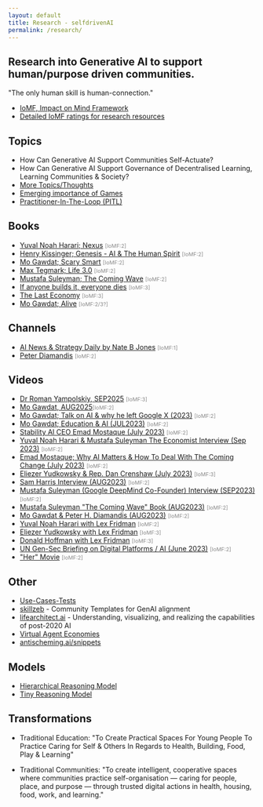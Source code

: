 ```yaml
---
layout: default
title: Research - selfdrivenAI
permalink: /research/
---
```


## Research into Generative AI to support human/purpose driven communities.

"The only human skill is human-connection."

- [IoMF, Impact on Mind Framework](/impact-on-mind-framework/)
- [Detailed IoMF ratings for research resources](/impact-on-mind-framework/research-ratings/)

## Topics
- How Can Generative AI Support Communities Self-Actuate?
- How Can Generative AI Support Governance of Decentralised Learning, Learning Communities & Society?
- [More Topics/Thoughts](/thoughts/)
- [Emerging importance of Games](/games/)
- [Practitioner-In-The-Loop (PITL)](/research/practitioner-in-the-loop/)

## Books
- [Yuval Noah Harari; Nexus](https://www.ynharari.com/book/nexus/) <span style="color:#888888;font-size:0.68rem;">[IoMF:2]</span>
- [Henry Kissinger; Genesis - AI & The Human Spirit](https://www.hachettebookgroup.com/titles/henry-a-kissinger/genesis/9780316581295/) <span style="color:#888888;font-size:0.68rem;">[IoMF:2]</span>
- [Mo Gawdat; Scary Smart](https://www.mogawdat.com/scary-smart) <span style="color:#888888;font-size:0.68rem;">[IoMF:2]</span>
- [Max Tegmark; Life 3.0](https://en.wikipedia.org/wiki/Life_3.0) <span style="color:#888888;font-size:0.68rem;">[IoMF:2]</span>
- [Mustafa Suleyman; The Coming Wave](https://www.penguin.com.au/books/the-coming-wave-9781529923834) <span style="color:#888888;font-size:0.68rem;">[IoMF:2]</span>
- [If anyone builds it, everyone dies](https://ifanyonebuildsit.com) <span style="color:#888888;font-size:0.68rem;">[IoMF:3]</span>
- [The Last Economy](https://thelastecononmy.com) <span style="color:#888888;font-size:0.68rem;">[IoMF:3]</span>
- [Mo Gawdat; Alive](https://mogawdat.substack.com/p/alive) <span style="color:#888888;font-size:0.68rem;">[IoMF:2/3?]</span>

## Channels
- [AI News & Strategy Daily by Nate B Jones](https://www.youtube.com/@NateBJones) <span style="color:#888888;font-size:0.68rem;">[IoMF:1]</span>
- [Peter Diamandis](https://www.youtube.com/@peterdiamandis) <span style="color:#888888;font-size:0.68rem;">[IoMF:2]</span>

## Videos
- [Dr Roman Yampolskiy, SEP2025](https://youtu.be/UclrVWafRAI) <span style="color:#888888;font-size:0.68rem;">[IoMF:3]</span>
- [Mo Gawdat, AUG2025](https://youtu.be/S9a1nLw70p0)<span style="color:#888888;font-size:0.68rem;">[IoMF:2]</span>
- [Mo Gawdat; Talk on AI & why he left Google X (2023)](https://youtu.be/bk-nQ7HF6k4) <span style="color:#888888;font-size:0.68rem;">[IoMF:2]</span>
- [Mo Gawdat; Education & AI (JUL2023)](https://youtu.be/C84SLJhhEpo) <span style="color:#888888;font-size:0.68rem;">[IoMF:2]</span>
- [Stability AI CEO Emad Mostaque (July 2023)](https://youtu.be/zXd9ZwU8u5E) <span style="color:#888888;font-size:0.68rem;">[IoMF:2]</span>
- [Yuval Noah Harari & Mustafa Suleyman The Economist Interview (Sep 2023)](https://youtu.be/7JkPWHr7sTY?si=gwyxf6PLPZD-awJw) <span style="color:#888888;font-size:0.68rem;">[IoMF:2]</span>
- [Emad Mostaque; Why AI Matters & How To Deal With The Coming Change (July 2023)](https://www.youtube.com/watch?v=ciX_iFGyS0M) <span style="color:#888888;font-size:0.68rem;">[IoMF:2]</span>
- [Eliezer Yudkowsky & Rep. Dan Crenshaw (July 2023)](https://www.youtube.com/watch?v=uX9xkYDSPKA) <span style="color:#888888;font-size:0.68rem;">[IoMF:3]</span>
- [Sam Harris Interview (AUG2023)](https://youtu.be/GmlrEgLGozw) <span style="color:#888888;font-size:0.68rem;">[IoMF:2]</span>
- [Mustafa Suleyman (Google DeepMind Co-Founder) Interview (SEP2023)](https://www.youtube.com/watch?v=CTxnLsYHWuI) <span style="color:#888888;font-size:0.68rem;">[IoMF:2]</span>
- [Mustafa Suleyman "The Coming Wave" Book (AUG2023)](https://www.the-coming-wave.com) <span style="color:#888888;font-size:0.68rem;">[IoMF:2]</span>
- [Mo Gawdat & Peter H. Diamandis (AUG2023)](https://youtu.be/hY8upuGzQBg) <span style="color:#888888;font-size:0.68rem;">[IoMF:2]</span>
- [Yuval Noah Harari with Lex Fridman](https://youtu.be/Mde2q7GFCrw) <span style="color:#888888;font-size:0.68rem;">[IoMF:2]</span>
- [Eliezer Yudkowsky with Lex Fridman](https://youtu.be/AaTRHFaaPG8) <span style="color:#888888;font-size:0.68rem;">[IoMF:3]</span>
- [Donald Hoffman with Lex Fridman](https://youtu.be/reYdQYZ9Rj4) <span style="color:#888888;font-size:0.68rem;">[IoMF:3]</span>
- [UN Gen-Sec Briefing on Digital Platforms / AI (June 2023)](https://www.youtube.com/watch?v=ktFF2dSH3oU) <span style="color:#888888;font-size:0.68rem;">[IoMF:2]</span>
- ["Her" Movie](https://www.imdb.com/title/tt1798709/) <span style="color:#888888;font-size:0.68rem;">[IoMF:2]</span>

## Other
- [Use-Cases-Tests](https://github.com/selfdriven-foundation/selfdriven-ai/tree/main/research/use-case-tests)
- [skillzeb](https://skillseb.io) - Community Templates for GenAI alignment
- [lifearchitect.ai](https://lifearchitect.ai) - Understanding, visualizing, and realizing the capabilities of post-2020 AI
- [Virtual Agent Economies](https://arxiv.org/html/2509.10147v1)
- [antischeming.ai/snippets](https://www.antischeming.ai/snippets)

## Models
- [Hierarchical Reasoning Model](https://github.com/sapientinc/HRM)
- [Tiny Reasoning Model](https://github.com/SamsungSAILMontreal/TinyRecursiveModels)

## Transformations
- Traditional Education: "To Create Practical Spaces For Young People To Practice Caring for Self & Others In Regards to Health, Building, Food, Play & Learning"

- Traditional Communities: "To create intelligent, cooperative spaces where communities practice self-organisation — caring for people, place, and purpose — through trusted digital actions in health, housing, food, work, and learning."
